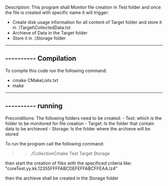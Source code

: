 Description:
 This program shall Monitor file creation in Test folder and once the file is created with specific name it will trigger:
  - Create disk usage information for all content of Target folder and store it in .\Target\CollectedData.txt
  - Archieve of Data in the Target folder
  - Store it in .\Storage folder
  
 --------------------------------------------
 ---------- Compilation
 --------------------------------------------
 To compile this code run the following command:
  - cmake CMakeLists.txt
  - make
  
 --------------------------------------------
 ---------- running
 --------------------------------------------  
  Preconditions:
  The following folders need to be created:
  	- Test: which is the folder to be monitored for file creation 
  	- Target: Is the folder that contain data to be archieved
  	- Storage: Is the folder where the archieve will be stored
  	
  To run the program call the following command:
   >> ./CollectionCmake Test Target Storage
   
   then start the creation of files with the specificed criteria like:
   "coreTest.yy.kk.12355FFFFABCDEFEFFABCFFEAA.lz4"
   
   then the archieve shall be created in the Storage folder
